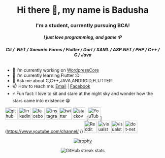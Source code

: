 <h1 align="center">Hi there 👋, my name is Badusha</h1>
<h3 align="center">I'm a student, currently pursuing BCA!</h3>
<h5 align="center">I just love programming, and game :P</h5>

<h6 align="center"><b>C# / .NET / Xamarin.Forms / Flutter / Dart / XAML / ASP.NET / PHP / C++ / C / Java</b></h6>

- 🔭 I’m currently working on [WordpressCore](https://github.com/ArunPrakashG/WordpressCore) 
- 🌱 I’m currently learning Flutter :D 
- 💬 Ask me about C,C++,JAVA,ANDROID,FLUTTER 
- 📫 How to reach me: [Email](mailto:badushaebrahim62.com) | [Facebook](https://www.facebook.com/badushaebrahim/) 
- ⚡ Fun fact:  I love to sit and stare at the night sky and wonder how the stars came into existence 😁

[<img src='https://cdn.jsdelivr.net/npm/simple-icons@3.0.1/icons/github.svg' alt='github' height='40'>](https://github.com/badushaebrahim)  [<img src='https://cdn.jsdelivr.net/npm/simple-icons@3.0.1/icons/linkedin.svg' alt='linkedin' height='40'>](https://www.linkedin.com/in/ebrahim-badusha-8115a0174/)  [<img src='https://cdn.jsdelivr.net/npm/simple-icons@3.0.1/icons/facebook.svg' alt='facebook' height='40'>](https://www.facebook.com/badushaorapra.sinan/)  [<img src='https://cdn.jsdelivr.net/npm/simple-icons@3.0.1/icons/instagram.svg' alt='instagram' height='40'>](https://www.instagram.com/badusha_ebrahim_/)  [<img src='https://cdn.jsdelivr.net/npm/simple-icons@3.0.1/icons/twitter.svg' alt='twitter' height='40'>](https://twitter.com/_arunprakash_)  [<img src='https://cdn.jsdelivr.net/npm/simple-icons@3.0.1/icons/stackoverflow.svg' alt='stackoverflow' height='40'>](https://stackoverflow.com/users///)  [<img src='https://cdn.jsdelivr.net/npm/simple-icons@3.0.1/icons/youtube.svg' alt='YouTube' height='40'>](https://www.youtube.com/channel/ /)  [<img src='https://cdn.jsdelivr.net/npm/simple-icons@3.0.1/icons/reddit.svg' alt='Reddit' height='40'>](https://www.reddit.com/user/)  [<img src='https://cdn.jsdelivr.net/npm/simple-icons@3.0.1/icons/visualstudiocode.svg' alt='visualstudiocode' height='40'>](https://code.visualstudio.com/)  [<img src='https://cdn.jsdelivr.net/npm/simple-icons@3.0.1/icons/visualstudio.svg' alt='visualstudio' height='40'>](https://visualstudio.microsoft.com/)  [<img src='https://cdn.jsdelivr.net/npm/simple-icons@3.0.1/icons/dot-net.svg' alt='dot-net' height='40'>](https://dotnet.microsoft.com/)  

<div align="center">

[![trophy](https://github-profile-trophy.vercel.app/?username=BADUSHAEBRAHIM)](https://github.com/ryo-ma/github-profile-trophy)

![GitHub streak stats](https://github-readme-streak-stats.herokuapp.com/?user=BADUSHAEBRAHIM)  
</div>